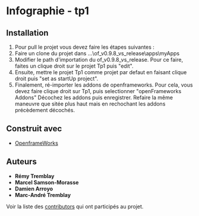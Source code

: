 # Infographie - tp1

## Installation
1. Pour pull le projet vous devez faire les étapes suivantes :
2. Faire un clone du projet dans ...\of_v0.9.8_vs_release\apps\myApps
3. Modifier le path d'importation du of_v0.9.8_vs_release. Pour ce faire, faites un clique droit sur le projet Tp1 puis "edit". 
4. Ensuite, mettre le projet Tp1 comme projet par defaut en faisant clique droit puis "set as startUp project".
5. Finalement, ré-importer les addons de openframeworks. Pour cela, vous devez faire clique droit sur Tp1, puis selectionner "openFrameworks Addons" Décochez les addons puis enregistrer. Refaire la même maneuvre que sitée plus haut mais en rechochant les addons précèdement décochés.

## Construit avec

* [OpenframeWorks](http://openframeworks.cc/)

## Auteurs

* **Rémy Tremblay**
* **Marcel Samson-Morasse**
* **Damien Arroyo**
* **Marc-André Tremblay**

Voir la liste des [contributors](https://github.com/your/project/contributors) qui ont participés au projet.
